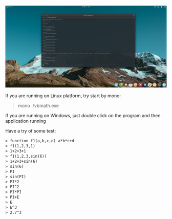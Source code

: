 ![](./2016-05-15.png)

If you are running on Linux platform, try start by mono:
> mono ./vbmath.exe

If you are running on Windows, just double click on the program and then application running

Have a try of some test:

```vbnet
> function f1(a,b,c,d) a*b*c+d
> f1(1,2,3,1)
> 1+2+3+1
> f1(1,2,3,sin(6))
> 1+2+3+sin(6)
> sin(6)
> PI
> sin(PI)
> PI*2
> PI^2
> PI*PI
> PI+E
> E
> E^3
> 2.7^3
```
